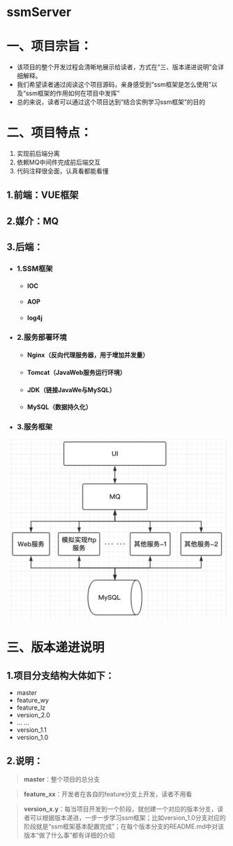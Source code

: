 # ssmServer
# 一、项目宗旨：
- 该项目的整个开发过程会清晰地展示给读者，方式在“三、版本递进说明”会详细解释。
- 我们希望读者通过阅读这个项目源码，亲身感受到“ssm框架是怎么使用”以及“ssm框架的作用如何在项目中发挥”
- 总的来说，读者可以通过这个项目达到“结合实例学习ssm框架”的目的

# 二、项目特点：
1. 实现前后端分离
2. 依赖MQ中间件完成前后端交互
3. 代码注释很全面，认真看都能看懂

## 1.前端：VUE框架

## 2.媒介：MQ

## 3.后端：
- ### 1.SSM框架
    - #### IOC
    - #### AOP
    - #### log4j
- ### 2.服务部署环境
    - #### Nginx（反向代理服务器，用于增加并发量）
    - #### Tomcat（JavaWeb服务运行环境）
    - #### JDK（链接JavaWe与MySQL）
    - #### MySQL（数据持久化）
- ### 3.服务框架
![如果图片显示失败，请检查路径](src/main/webapp/images/ssmServer-1.png) 
# 三、版本递进说明
## 1.项目分支结构大体如下：
- master
- feature_wy
- feature_lz
- version_2.0
- ... ...
- version_1.1
- version_1.0

## 2.说明：
> **master**：整个项目的总分支

> **feature_xx**：开发者在各自的feature分支上开发，读者不用看

> **version_x.y**：每当项目开发到一个阶段，就创建一个对应的版本分支，读者可以根据版本递进，一步一步学习ssm框架；比如version_1.0分支对应的阶段就是“ssm框架基本配置完成”；在每个版本分支的README.md中对该版本“做了什么事”都有详细的介绍